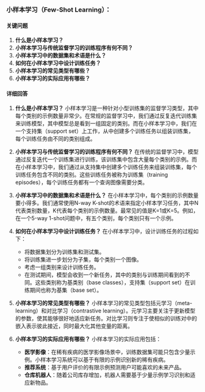 ### 小样本学习（Few-Shot Learning）：

#### 关键问题

1. **什么是小样本学习？**
2. **小样本学习与传统监督学习的训练程序有何不同？**
3. **小样本学习中的数据集和术语是什么？**
4. **如何在小样本学习中设计训练任务？**
5. **小样本学习的常见类型有哪些？**
6. **小样本学习的实际应用有哪些？**

#### 详细回答

1. **什么是小样本学习？**
   小样本学习是一种针对小型训练集的监督学习类型，其中每个类别的示例数量非常少。在常规的监督学习中，我们通过反复迭代训练集来训练模型，其中模型总是看到一组固定的类别。而在小样本学习中，我们在一个支持集（support set）上工作，从中创建多个训练任务以组装训练集，每个训练任务由不同的类别组成。

2. **小样本学习与传统监督学习的训练程序有何不同？**
   在传统的监督学习中，模型通过反复迭代一个训练集进行训练，该训练集中包含大量每个类别的示例。而在小样本学习中，我们通过从支持集中创建多个训练任务来组装训练集，每个训练任务包含不同的类别。这些训练任务被称为训练集（training episodes），每个训练任务都有一个查询图像需要分类。

3. **小样本学习中的数据集和术语是什么？**
   在小样本学习中，每个类别的示例数量要小得多。我们通常使用N-way K-shot的术语来指定小样本学习任务，其中N代表类别数量，K代表每个类别的示例数量。最常见的值是K=1或K=5。例如，在一个5-way 1-shot问题中，有五个类别，每个类别只有一个示例。

4. **如何在小样本学习中设计训练任务？**
   在小样本学习中，设计训练任务的过程如下：
   - 将数据集划分为训练集和测试集。
   - 将训练集进一步划分为子集，每个类别一个图像。
   - 考虑一组类别来设计训练任务。
   - 在测试期间，模型会收到一个新任务，其中的类别与训练期间看到的不同。这些类别称为基类别（base classes），支持集（support set）在训练期间也称为基集（base set）。

5. **小样本学习的常见类型有哪些？**
   小样本学习的常见类型包括元学习（meta-learning）和对比学习（contrastive learning）。元学习主要关注于更新模型的参数，使其能够很好地适应新任务。对比学习则专注于使相似的训练对中的嵌入表示彼此接近，同时最大化其他变量的距离。

6. **小样本学习的实际应用有哪些？**
   小样本学习的实际应用包括：
   - **医学影像**：在稀有疾病的医学影像场景中，训练数据集可能只包含少量示例。小样本学习系统可以基于有限的示例识别新的稀有疾病。
   - **推荐系统**：基于用户评价的有限示例预测用户可能喜欢的未来产品。
   - **仓库机器人**：随着公司库存增加，机器人需要基于少量示例学习识别和适应新物品。
